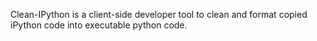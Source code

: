 Clean-IPython is a client-side developer tool to clean and format copied iPython code into executable python code.